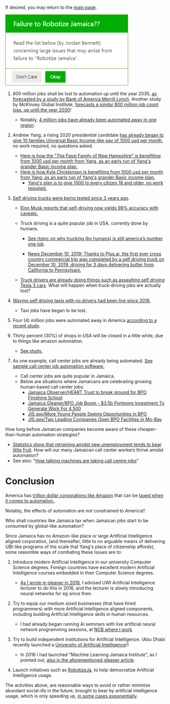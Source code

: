 
If desired, you may return to the [main page](https://github.com/JordanMicahBennett/ROBOTIZE_JA/blob/master/README.md).

![Alt Text](https://github.com/JordanMicahBennett/ROBOTIZE_JA/blob/master/data/failure%20to%20robotize%20ja%20v2.png)

1. 800 million jobs shall be lost to automation up until the year 2035, [as forecasted by a study by Bank of America Merrill Lynch](https://www.inverse.com/article/60919-automation-jobs-millions-lost). Another study by McKinsey Global Institute, [forecasts a similar 800 million job count loss, up until the year 2030](https://www.theverge.com/2017/11/30/16719092/automation-robots-jobs-global-800-million-forecast)!
   * Notably, [4 million jobs have already been automated away in one region](https://conexus.cberdata.org/files/MfgReality.pdf).
 
2. Andrew Yang, a rising 2020 presidential candidate [has already began to give 10 families Universal Basic Income-like pay of 1000 usd per month](https://www.youtube.com/watch?v=Qwt9WHe68TY), no work required, no questions asked. 
   * [Here is how the "The Fassi Family of New Hampshire" is benefiting from 1000 usd per month from Yang, as an early run of Yang's grander Basic income plan.](https://www.youtube.com/watch?v=Pw1UBEWZP2I)
   * [Here is how Kyle Christensen is benefiting from 1000 usd per month from Yang, as an early run of Yang's grander Basic income plan.](https://www.youtube.com/watch?v=MK3Bxvr6F4M)
     * [Yang's plan is to give 1000 to every citizen 18 and older, no work required.](https://www.youtube.com/watch?v=p_p2WQCSrNU)

3. [Self driving trucks were being tested since 3 years ago](https://www.youtube.com/watch?v=sIlCR4eG8_o). 
   * [Elon Musk reports that self-driving now yields 98% accuracy with caveats.](https://www.thestreet.com/investing/tesla-is-decades-away-from-full-self-driving-cars-14853271)
   * Truck driving is a quite popular job in USA, currently done by humans. 
     * [See rtsinc on why trucking  (by humans) is still america’s number one job](https://www.rtsinc.com/articles/why-trucking-still-america-s-number-one-job#:~:targetText=Truckers%20are%20Everywhere&targetText=There%20are%20more%20than%201.7,tied%20to%20the%20trucking%20industry).
     
     * [News December 10, 2019: Thanks to Plus.ai, the first ever cross country commercial trip was completed by a self driving truck on December 10, 2019, driving for 3 days delivering butter from California to Pennsylvani.](https://www.dailymail.co.uk/sciencetech/article-7777243/Self-driving-truck-completes-cross-country-trip-California-Pennsylvania.html)
     
   * [Truck drivers are already doing things such as assaulting self driving Tesla 3 cars](https://m.youtube.com/watch?v=Vy4wVsSVnyI). What will happen when truck-driving jobs are actually lost?

4. [Waymo self driving taxis with no drivers had been live since 2018.](https://www.youtube.com/watch?v=2hqTnmn51Fg)
   * Taxi jobs have began to be lost.

5. Four (4) million jobs were automated away in America [according to a recent study](https://conexus.cberdata.org/files/MfgReality.pdf).

6. Thirty percent (30%) of shops in USA will be closed in a little while, due to things like amazon automation.
   * [See study.](https://www.forbes.com/sites/pamdanziger/2018/10/14/the-fall-of-the-mall-and-three-ways-to-make-them-rise-again/#51d645c92a26)

7. As one example, call center jobs are already being automated. [See sample call center job automation software.](https://www.digitalgenius.com/)
   * Call center jobs are quite popular in Jamaica.
   * Below are situations where Jamaicans are celebrating growing human-based call center jobs:
     *  [Jamaica Observer/HEART Trust to break ground for BPO Finishing School](http://www.jamaicaobserver.com/business-observer/heart-trust-to-break-ground-for-bpo-finishing-school_99740?profile=1056)
     *  [Jamaica Gleaner/BPO Job Boom - $3.5b Portmore Investment To Generate Work For 4,500](http://jamaica-gleaner.com/article/lead-stories/20191025/bpo-job-boom-35b-portmore-investment-generate-work-4500)
     *  [JIS.gov/More Young People Seeing Opportunities in BPO](https://jis.gov.jm/young-people-seeing-opportunities-bpo/)
     *  [JIS.gov/Two Leading Companies Open BPO Facilities in Mo-Bay](https://jis.gov.jm/two-leading-companies-open-bpo-facilities-mo-bay/)
    
     
How long before Jamaican companies become aware of these cheaper-than-human automation strategies?
   * [Statistics show that retraining amidst new unemployment tends to bear little fruit](https://www.theatlantic.com/education/archive/2018/01/the-false-promises-of-worker-retraining/549398/). How will our many Jamaican call center workers thrive amidst automation?
   * See also: "[How talking machines are taking call centre jobs](https://www.bbc.com/news/business-45272835)"
   
   

Conclusion
=========================
America has [trillion dollar corporations like Amazon](https://www.nytimes.com/2018/09/04/technology/amazon-stock-price-1-trillion-value.html#:~:targetText=Now%20Amazon%20has%20become%20the,below%20the%20%241%20trillion%20threshold.) that can be [taxed when it comes to automation.](https://www.cnbc.com/2019/04/03/why-amazon-paid-no-federal-income-tax.html#:~:targetText=In%202018%2C%20Amazon%20paid%20%240,rebate%20from%20the%20federal%20government.).

Notably, the effects of automation are not constrained to America!!

Who shall countries like Jamaica tax when Jamaican jobs start to be consumed by global-like automation?

Since Jamaica has no Amazon-like place or large Artificial Intelligence aligned corporation, (and thereafter, little to no arguable means of delivering UBI-like programs of the scale that Yang's place of citizenship affords), some reasonble ways of combating these issues are to:

1. Introduce modern Artificial Intelligence in our university Computer Science degrees. Foreign countries have excellent modern Artificial Intelligence courses embedded in their Computer Science degrees.
   * [As I wrote in gleaner in 2018](http://jamaica-gleaner.com/article/news/20180604/artificial-intelligence-and-economy-utilising-artificial-intelligence-could), I advised UWI Artificial Intelligence lecturer to do this in 2016, and the lecturer is slowly introducing neural networks for eg since then.

2. Try to equip our medium sized businesses (that have hired programmers) with more Artificial Intelligence aligned components, including building Artificial Intelligence skills in human resources. 
   * I had already began running Ai seminars with live artificial neural network programming sessions, at [NCB where I work](https://www.jncb.com/).
   
3. Try to build independent institutions for Artificial Intelligence. (Abu Dhabi recently launched a [University of Artificial Intelligence](https://medium.com/@jordanmicahbennett/worlds-1st-university-like-artificial-intelligence-initiative-launched-somewhat-in-jamaica-d0deb56a4495)!)
   * In 2016 I had launched "Machine Learning Jamaica Institute", as I pointed out, [also in the aforementioned gleaner article](http://jamaica-gleaner.com/article/news/20180604/artificial-intelligence-and-economy-utilising-artificial-intelligence-could).
   
4. Launch initiatives such as [RobotizeJa](https://github.com/JordanMicahBennett/ROBOTIZE_JA/), to help democratize Artificial Intelligence usage.

The activities above, are reasonable ways to avoid or rather minimize abundant social-ills in the future, brought to bear by artificial intelligence usage, which is only speeding up, [in some cases exponentially](https://www.forbes.com/sites/joemckendrick/2018/12/19/how-fast-is-artificial-intelligence-growing-look-at-the-key-bellwethers/#2a5dc1d7474a). 
